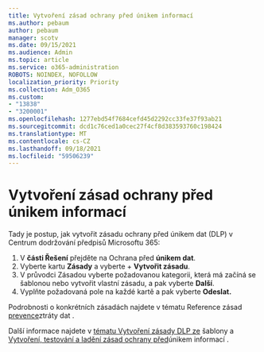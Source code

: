 ```yaml
---
title: Vytvoření zásad ochrany před únikem informací
ms.author: pebaum
author: pebaum
manager: scotv
ms.date: 09/15/2021
ms.audience: Admin
ms.topic: article
ms.service: o365-administration
ROBOTS: NOINDEX, NOFOLLOW
localization_priority: Priority
ms.collection: Adm_O365
ms.custom:
- "13838"
- "3200001"
ms.openlocfilehash: 1277ebd54f7684cefd45d2292cc33fe37f93ab21
ms.sourcegitcommit: dcd1c76ced1a0cec27f4cf8d383593760c198424
ms.translationtype: MT
ms.contentlocale: cs-CZ
ms.lasthandoff: 09/18/2021
ms.locfileid: "59506239"
---
```

# <a name="create-dlp-policy"></a>Vytvoření zásad ochrany před únikem informací

Tady je postup, jak vytvořit zásadu ochrany před únikem dat (DLP) v Centrum dodržování předpisů Microsoftu 365:

1. V **části Řešení** přejděte na Ochrana před **únikem dat**.
1. Vyberte kartu **Zásady** a vyberte + **Vytvořit zásadu**.   
1. V průvodci Zásadou vyberte požadovanou kategorii, která má začíná se šablonou nebo vytvořit vlastní zásadu, a pak vyberte **Další**.
1. Vyplňte požadovaná pole na každé kartě a pak vyberte **Odeslat.**

Podrobnosti o konkrétních zásadách najdete v tématu Reference zásad [prevence](https://docs.microsoft.com/microsoft-365/compliance/dlp-policy-reference)ztráty dat .

Další informace najdete v [tématu Vytvoření zásady DLP ze](https://docs.microsoft.com/microsoft-365/compliance/create-a-dlp-policy-from-a-template) šablony a [Vytvoření, testování a ladění zásad ochrany před](https://docs.microsoft.com/microsoft-365/compliance/create-test-tune-dlp-policy)únikem informací .